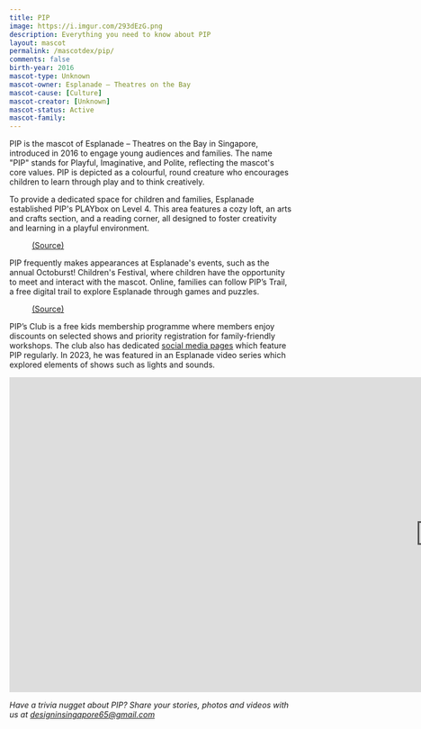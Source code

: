 ```yaml
---
title: PIP
image: https://i.imgur.com/293dEzG.png
description: Everything you need to know about PIP
layout: mascot
permalink: /mascotdex/pip/
comments: false
birth-year: 2016
mascot-type: Unknown
mascot-owner: Esplanade – Theatres on the Bay
mascot-cause: [Culture]
mascot-creator: [Unknown]
mascot-status: Active
mascot-family: 
---
```


PIP is the mascot of Esplanade – Theatres on the Bay in Singapore, introduced in 2016 to engage young audiences and families. The name "PIP" stands for Playful, Imaginative, and Polite, reflecting the mascot's core values. PIP is depicted as a colourful, round creature who encourages children to learn through play and to think creatively. 

To provide a dedicated space for children and families, Esplanade established PIP's PLAYbox on Level 4. This area features a cozy loft, an arts and crafts section, and a reading corner, all designed to foster creativity and learning in a playful environment. 

<figure>
<img src="https://i.imgur.com/v3WM14b.png" alt="">
<figcaption><a href="https://www.nationalgallery.sg/content/dam/microsites/lighttonight2024/programmes/pips-playbox/index.html" target="_blank">(Source)</a></figcaption>
</figure>

PIP frequently makes appearances at Esplanade's events, such as the annual Octoburst! Children's Festival, where children have the opportunity to meet and interact with the mascot. Online, families can follow PIP’s Trail, a free digital trail to explore Esplanade through games and puzzles.

<figure>
<img src="https://i.imgur.com/C2vozaf.png" alt="">
<figcaption><a href="https://www.esplanade.com/visit-esplanade/tours-and-experiences/pips-trail 
" target="_blank">(Source)</a></figcaption>
</figure>

PIP’s Club is a free kids membership programme where members enjoy discounts on selected shows and priority registration for family-friendly workshops. The club also has dedicated <a href="https://www.facebook.com/esplanadepipsclub" target="_blank">social media pages</a> which feature PIP regularly. In 2023, he was featured in an Esplanade video series which explored elements of shows such as lights and sounds. 

<div class="video-responsive"><iframe width="1524" height="560" src="https://www.youtube.com/embed/cOJ3WxBkWKQ" title="Theatre Magic Series Episode 2: Shadow Play and Magic | Offstage" frameborder="0" allow="accelerometer; autoplay; clipboard-write; encrypted-media; gyroscope; picture-in-picture; web-share" referrerpolicy="strict-origin-when-cross-origin" allowfullscreen></iframe> </div>


<i>Have a trivia nugget about PIP? Share your stories, photos and videos with us at designinsingapore65@gmail.com</i>
